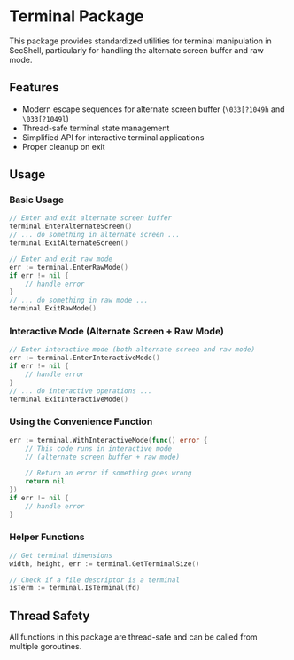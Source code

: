 # Terminal Package

This package provides standardized utilities for terminal manipulation in SecShell, particularly for handling the alternate screen buffer and raw mode.

## Features

- Modern escape sequences for alternate screen buffer (`\033[?1049h` and `\033[?1049l`)
- Thread-safe terminal state management
- Simplified API for interactive terminal applications
- Proper cleanup on exit

## Usage

### Basic Usage

```go
// Enter and exit alternate screen buffer
terminal.EnterAlternateScreen()
// ... do something in alternate screen ...
terminal.ExitAlternateScreen()

// Enter and exit raw mode
err := terminal.EnterRawMode()
if err != nil {
    // handle error
}
// ... do something in raw mode ...
terminal.ExitRawMode()
```

### Interactive Mode (Alternate Screen + Raw Mode)

```go
// Enter interactive mode (both alternate screen and raw mode)
err := terminal.EnterInteractiveMode()
if err != nil {
    // handle error
}
// ... do interactive operations ...
terminal.ExitInteractiveMode()
```

### Using the Convenience Function

```go
err := terminal.WithInteractiveMode(func() error {
    // This code runs in interactive mode
    // (alternate screen buffer + raw mode)
    
    // Return an error if something goes wrong
    return nil
})
if err != nil {
    // handle error
}
```

### Helper Functions

```go
// Get terminal dimensions
width, height, err := terminal.GetTerminalSize()

// Check if a file descriptor is a terminal
isTerm := terminal.IsTerminal(fd)
```

## Thread Safety

All functions in this package are thread-safe and can be called from multiple goroutines. 